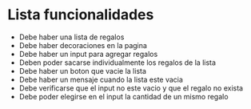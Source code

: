 # Lista funcionalidades

- Debe haber una lista de regalos
- Debe haber decoraciones en la pagina
- Debe haber un input para agregar regalos
- Deben poder sacarse individualmente los regalos de la lista
- Debe haber un boton que vacie la lista
- Debe haber un mensaje cuando la lista este vacia
- Debe verificarse que el input no este vacio y que el regalo no exista
- Debe poder elegirse en el input la cantidad de un mismo regalo
